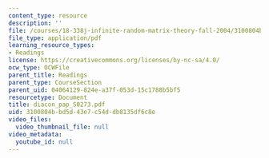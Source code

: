 ```yaml
---
content_type: resource
description: ''
file: /courses/18-338j-infinite-random-matrix-theory-fall-2004/3100804bbd5d43e7c54ddb8135df6c8e_diacon_pap_S0273.pdf
file_type: application/pdf
learning_resource_types:
- Readings
license: https://creativecommons.org/licenses/by-nc-sa/4.0/
ocw_type: OCWFile
parent_title: Readings
parent_type: CourseSection
parent_uid: 04064129-824e-a37f-053d-15c1788b5bf5
resourcetype: Document
title: diacon_pap_S0273.pdf
uid: 3100804b-bd5d-43e7-c54d-db8135df6c8e
video_files:
  video_thumbnail_file: null
video_metadata:
  youtube_id: null
---
```

